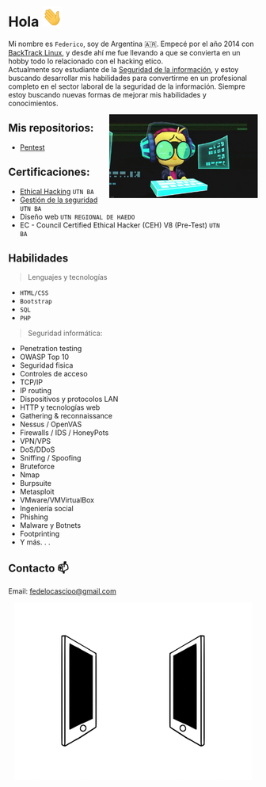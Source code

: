 # Hola <img src="https://github.com/legacysec/legacysec/blob/main/giphy.gif" width="40" height="40">

Mi nombre es <code>Federico</code>, soy de Argentina :argentina:. Empecé por el año 2014 con [BackTrack Linux](https://es.wikipedia.org/wiki/BackTrack), y desde ahí me fue llevando a que se convierta en un hobby todo lo relacionado con el hacking etico.<br/>Actualmente soy estudiante de la [Seguridad de la información](https://es.wikipedia.org/wiki/Seguridad_de_la_informaci%C3%B3n), y estoy buscando desarrollar mis habilidades para convertirme en un profesional completo en el sector laboral de la seguridad de la información. Siempre estoy buscando nuevas formas de mejorar mis habilidades y conocimientos.

<img align='right' src="https://github.com/legacysec/legacysec/blob/main/giphy2.gif?raw=true" width="300" />

## Mis repositorios:
- [Pentest](https://github.com/legacysec/eh_pentest)

## Certificaciones:
- [Ethical Hacking](https://sceu.frba.utn.edu.ar/wp-content/uploads/2020/07/ethical.pdf) 
<code>UTN BA</code>
- [Gestión de la seguridad](https://sceu.frba.utn.edu.ar/wp-content/uploads/2020/07/seginfo.pdf) 
<code>UTN BA</code>
- Diseño web
<code>UTN REGIONAL DE HAEDO</code>
- EC - Council Certified
Ethical Hacker (CEH) V8
(Pre-Test)
<code>UTN BA</code>

## Habilidades
>Lenguajes y tecnologías
- <code>HTML/CSS</code>
- <code>Bootstrap</code>
- <code>SQL</code>
- <code>PHP</code>

>Seguridad informática:
- Penetration testing
- OWASP Top 10
- Seguridad fisica
- Controles de acceso
- TCP/IP
- IP routing
- Dispositivos y protocolos LAN
- HTTP y tecnologías web
- Gathering & reconnaissance
- Nessus / OpenVAS
- Firewalls / IDS / HoneyPots
- VPN/VPS
- DoS/DDoS
- Sniffing / Spoofing
- Bruteforce
- Nmap
- Burpsuite
- Metasploit
- VMware/VMVirtualBox
- Ingeniería social
- Phishing
- Malware y Botnets
- Footprinting
- Y más. . .

## Contacto 📫
Email: fedelocascioo@gmail.com

<p align="center">
        <img src="https://github.com/legacysec/legacysec/blob/main/connected.gif?raw=true" alt="Github Stats" />
</p>
